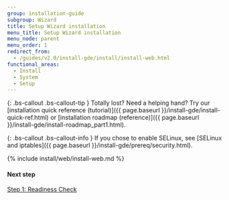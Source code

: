 ```yaml
---
group: installation-guide
subgroup: Wizard
title: Setup Wizard installation
menu_title: Setup Wizard installation
menu_node: parent
menu_order: 1
redirect_from:
  - /guides/v2.0/install-gde/install/install-web.html
functional_areas:
  - Install
  - System
  - Setup
---
```


{: .bs-callout .bs-callout-tip }
Totally lost? Need a helping hand? Try our [installation quick reference (tutorial)]({{ page.baseurl }}/install-gde/install-quick-ref.html) or [installation roadmap (reference)]({{ page.baseurl }}/install-gde/install-roadmap_part1.html).

{: .bs-callout .bs-callout-info }
If you chose to enable SELinux, see [SELinux and iptables]({{ page.baseurl }}/install-gde/prereq/security.html).

{% include install/web/install-web.md %}

#### Next step

<a href="{{ page.baseurl }}/install-gde/install/web/install-web_1-readiness.html">Step 1: Readiness Check</a>
